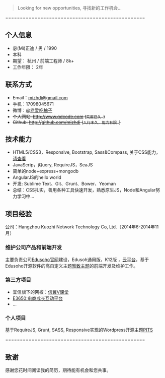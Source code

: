 >Looking for new opportunities, 寻找新的工作机会...

================================================

## 个人信息
- 宓(Mì)正迪 / 男 / 1990
- 本科
- 期望： 杭州 / 前端工程师 / 8k+
- 工作年限： 2年


## 联系方式
- Email：<mizhdi@gmail.com>
- 手机：17098045671
- 微博：[@老爱吃柚子](http://weibo.com/208882431/)
- ~~个人网站: http://www.qdcode.com (```荒废已久 ```)~~
- ~~Github: http://github.com/mizhdi (```入行未久，能力有限 ```)~~

## 技术能力
- HTML5/CSS3，Responsive, Bootstrap, Sass&Compass,  关于CSS能力，[请查看](https://www.evernote.com/shard/s63/sh/8ea9d850-eec4-41f5-8ad6-d388b0816053/76b2227e8777203f4840dfc0ca1eec43)
- JavaScrip，jQuery, RequireJS，SeaJS
- 简单的node+express+mongodb
- AngularJS的hello world
- 开发: Sublime Text、Git、Grunt、Bower、Yeoman
- 总结：CSS扎实，善用各种工具快速开发，熟悉原生JS，Node和Angular努力学习中...

## 项目经验
公司：Hangzhou Kuozhi Network Technology Co, Ltd.（2014年6-2014年11月）

### 维护公司产品和前端开发
主要负责公司[Edusoho官网](http://www.edusoho.com/)建设，Edusoh通用版，K12版
，[云平台](http://open.edusoho.com/)，基于Edusoho开源软件的高自定义主题[雅致主题](http://demo.edusoho.com/)的前端开发及维护工作。

### 第三方项目
- 宜信旗下的网校：[信翼V课堂](http://vooc.com.cn/)
- [E3650:电商成长互动平台](http://www.e3650.com/)
- ...

### 个人项目
基于RequireJS, Grunt, SASS, Responsive实现的Wordpress开源主题[PITS](https://github.com/mizhdi/PITS)

================================================

## 致谢
感谢您花时间阅读我的简历，期待能有机会和您共事。
